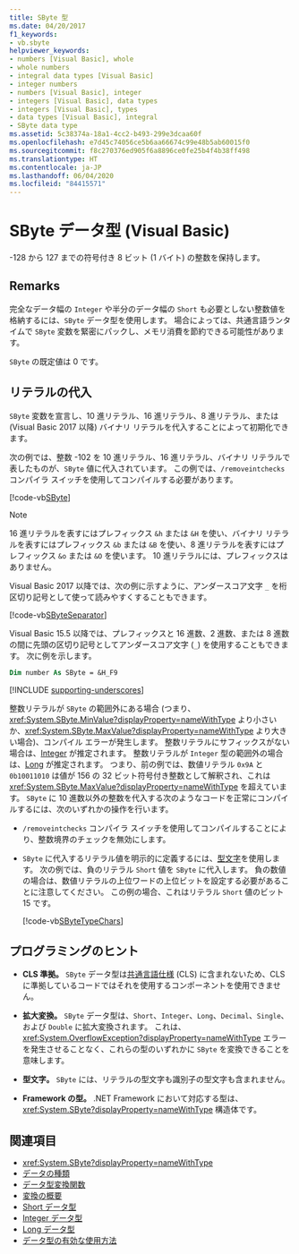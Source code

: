 ```yaml
---
title: SByte 型
ms.date: 04/20/2017
f1_keywords:
- vb.sbyte
helpviewer_keywords:
- numbers [Visual Basic], whole
- whole numbers
- integral data types [Visual Basic]
- integer numbers
- numbers [Visual Basic], integer
- integers [Visual Basic], data types
- integers [Visual Basic], types
- data types [Visual Basic], integral
- SByte data type
ms.assetid: 5c38374a-18a1-4cc2-b493-299e3dcaa60f
ms.openlocfilehash: e7d45c74056ce5b6aa66674c99e48b5ab60015f0
ms.sourcegitcommit: f8c270376ed905f6a8896ce0fe25b4f4b38ff498
ms.translationtype: HT
ms.contentlocale: ja-JP
ms.lasthandoff: 06/04/2020
ms.locfileid: "84415571"
---
```

# <a name="sbyte-data-type-visual-basic"></a>SByte データ型 (Visual Basic)

-128 から 127 までの符号付き 8 ビット (1 バイト) の整数を保持します。

## <a name="remarks"></a>Remarks

完全なデータ幅の `Integer` や半分のデータ幅の `Short` も必要としない整数値を格納するには、`SByte` データ型を使用します。 場合によっては、共通言語ランタイムで `SByte` 変数を緊密にパックし、メモリ消費を節約できる可能性があります。

`SByte` の既定値は 0 です。

## <a name="literal-assignments"></a>リテラルの代入

`SByte` 変数を宣言し、10 進リテラル、16 進リテラル、8 進リテラル、または (Visual Basic 2017 以降) バイナリ リテラルを代入することによって初期化できます。

次の例では、整数 -102 を 10 進リテラル、16 進リテラル、バイナリ リテラルで表したものが、`SByte` 値に代入されています。 この例では、`/removeintchecks` コンパイラ スイッチを使用してコンパイルする必要があります。

[!code-vb[SByte](../../../../samples/snippets/visualbasic/language-reference/data-types/numeric-literals.vb#SByte)]

> [!NOTE]
> 16 進リテラルを表すにはプレフィックス `&h` または `&H` を使い、バイナリ リテラルを表すにはプレフィックス `&b` または `&B` を使い、8 進リテラルを表すにはプレフィックス `&o` または `&O` を使います。 10 進リテラルには、プレフィックスはありません。

Visual Basic 2017 以降では、次の例に示すように、アンダースコア文字 `_` を桁区切り記号として使って読みやすくすることもできます。

[!code-vb[SByteSeparator](../../../../samples/snippets/visualbasic/language-reference/data-types/numeric-literals.vb#SByteS)]

Visual Basic 15.5 以降では、プレフィックスと 16 進数、2 進数、または 8 進数の間に先頭の区切り記号としてアンダースコア文字 (`_`) を使用することもできます。 次に例を示します。

```vb
Dim number As SByte = &H_F9
```

[!INCLUDE [supporting-underscores](../../../../includes/vb-separator-langversion.md)]

整数リテラルが `SByte` の範囲外にある場合 (つまり、<xref:System.SByte.MinValue?displayProperty=nameWithType> より小さいか、<xref:System.SByte.MaxValue?displayProperty=nameWithType> より大きい場合)、コンパイル エラーが発生します。 整数リテラルにサフィックスがない場合は、[Integer](integer-data-type.md) が推定されます。 整数リテラルが `Integer` 型の範囲外の場合は、[Long](long-data-type.md) が推定されます。 つまり、前の例では、数値リテラル `0x9A` と `0b10011010` は値が 156 の 32 ビット符号付き整数として解釈され、これは <xref:System.SByte.MaxValue?displayProperty=nameWithType> を超えています。 `SByte` に 10 進数以外の整数を代入する次のようなコードを正常にコンパイルするには、次のいずれかの操作を行います。

- `/removeintchecks` コンパイラ スイッチを使用してコンパイルすることにより、整数境界のチェックを無効にします。

- `SByte` に代入するリテラル値を明示的に定義するには、[型文字](../../programming-guide/language-features/data-types/type-characters.md)を使用します。 次の例では、負のリテラル `Short` 値を `SByte` に代入します。 負の数値の場合は、数値リテラルの上位ワードの上位ビットを設定する必要があることに注意してください。 この例の場合、これはリテラル `Short` 値のビット 15 です。

   [!code-vb[SByteTypeChars](../../../../samples/snippets/visualbasic/language-reference/data-types/sbyte-assignment.vb#1)]

## <a name="programming-tips"></a>プログラミングのヒント

- **CLS 準拠。** `SByte` データ型は[共通言語仕様](https://www.ecma-international.org/publications/standards/Ecma-335.htm) (CLS) に含まれないため、CLS に準拠しているコードではそれを使用するコンポーネントを使用できません。

- **拡大変換。** `SByte` データ型は、`Short`、`Integer`、`Long`、`Decimal`、`Single`、および `Double` に拡大変換されます。 これは、<xref:System.OverflowException?displayProperty=nameWithType> エラーを発生させることなく、これらの型のいずれかに `SByte` を変換できることを意味します。

- **型文字。** `SByte` には、リテラルの型文字も識別子の型文字も含まれません。

- **Framework の型。** .NET Framework において対応する型は、<xref:System.SByte?displayProperty=nameWithType> 構造体です。

## <a name="see-also"></a>関連項目

- <xref:System.SByte?displayProperty=nameWithType>
- [データの種類](index.md)
- [データ型変換関数](../functions/type-conversion-functions.md)
- [変換の概要](../keywords/conversion-summary.md)
- [Short データ型](short-data-type.md)
- [Integer データ型](integer-data-type.md)
- [Long データ型](long-data-type.md)
- [データ型の有効な使用方法](../../programming-guide/language-features/data-types/efficient-use-of-data-types.md)
